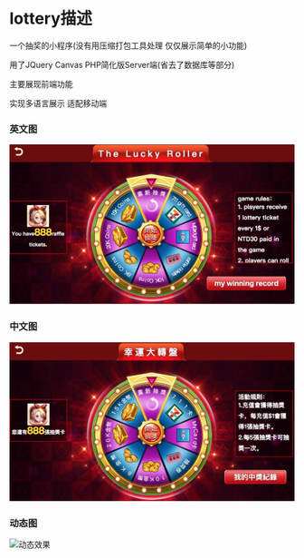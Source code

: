 # lottery描述

一个抽奖的小程序(没有用压缩打包工具处理 仅仅展示简单的小功能)

用了JQuery Canvas PHP简化版Server端(省去了数据库等部分) 

主要展现前端功能

实现多语言展示 适配移动端

### 英文图
![英文图](https://github.com/Chennan89/lottery/blob/master/images/forGitReadMe/en.png)
### 中文图
![中文图](https://github.com/Chennan89/lottery/blob/master/images/forGitReadMe/zh.png)

### 动态图
![动态效果](https://github.com/Chennan89/lottery/blob/master/images/forGitReadMe/%E6%8A%BD%E5%A5%96.gif)
